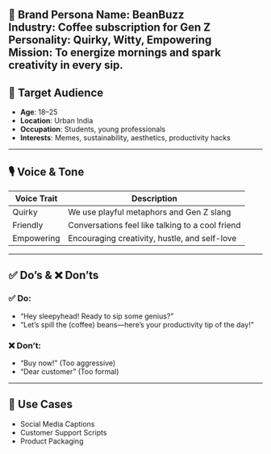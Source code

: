 🔹 Brand Persona
**Name**: BeanBuzz  
**Industry**: Coffee subscription for Gen Z  
**Personality**: Quirky, Witty, Empowering  
**Mission**: To energize mornings and spark creativity in every sip.
---
## 🧠 Target Audience
- **Age**: 18–25
- **Location**: Urban India
- **Occupation**: Students, young professionals
- **Interests**: Memes, sustainability, aesthetics, productivity hacks
---
## 🎙️ Voice & Tone
| Voice Trait  | Description                                      |
|--------------|--------------------------------------------------|
| Quirky       | We use playful metaphors and Gen Z slang         |
| Friendly     | Conversations feel like talking to a cool friend |
| Empowering   | Encouraging creativity, hustle, and self-love    |
---
## ✅ Do’s & ❌ Don’ts
### ✅ Do:
- “Hey sleepyhead! Ready to sip some genius?”
- “Let’s spill the (coffee) beans—here’s your productivity tip of the day!”
### ❌ Don’t:
- “Buy now!” (Too aggressive)
- “Dear customer” (Too formal)
---
## 📣 Use Cases
- Social Media Captions
- Customer Support Scripts
- Product Packaging



